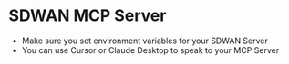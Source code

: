 # SDWAN MCP Server 

- Make sure you set environment variables for your SDWAN Server
- You can use Cursor or Claude Desktop to speak to your MCP Server

  

